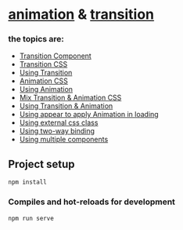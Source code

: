 # [animation]() & [transition](https://vuejs.org/guide/built-ins/transition)

### the topics are:

* [Transition Component](https://github.com/robsonoduarte/learn-vue/blob/338585367e8a8576cbfd0076589a41b26b4f47b7/vuejs-2-curse/animation-transition/src/App.vue#L6-L8)
* [Transition CSS](https://github.com/robsonoduarte/learn-vue/blob/338585367e8a8576cbfd0076589a41b26b4f47b7/vuejs-2-curse/animation-transition/src/App.vue#L40-L46)
* [Using Transition](https://github.com/robsonoduarte/learn-vue/blob/338585367e8a8576cbfd0076589a41b26b4f47b7/vuejs-2-curse/animation-transition/src/App.vue#L6)
* [Animation CSS](https://github.com/robsonoduarte/learn-vue/blob/338585367e8a8576cbfd0076589a41b26b4f47b7/vuejs-2-curse/animation-transition/src/App.vue#L48-L54)
* [Using Animation](https://github.com/robsonoduarte/learn-vue/blob/338585367e8a8576cbfd0076589a41b26b4f47b7/vuejs-2-curse/animation-transition/src/App.vue#L9)
* [Mix Transition & Animation CSS](https://github.com/robsonoduarte/learn-vue/blob/338585367e8a8576cbfd0076589a41b26b4f47b7/vuejs-2-curse/animation-transition/src/App.vue#L56-L68)
* [Using Transition & Animation](https://github.com/robsonoduarte/learn-vue/blob/338585367e8a8576cbfd0076589a41b26b4f47b7/vuejs-2-curse/animation-transition/src/App.vue#L12)
* [Using appear to apply Animation in loading](https://github.com/robsonoduarte/learn-vue/blob/a5ff882a9ef3b4a43a58012f0585d649bc1c77c0/vuejs-2-curse/animation-transition/src/App.vue#L15)
* [Using external css class](https://github.com/robsonoduarte/learn-vue/blob/a5ff882a9ef3b4a43a58012f0585d649bc1c77c0/vuejs-2-curse/animation-transition/src/App.vue#L18-L20)
* [Using two-way binding ](https://github.com/robsonoduarte/learn-vue/blob/30aaee185c403262403c3336e7e63365d734762c/vuejs-2-curse/animation-transition/src/App.vue#L29)
* [Using multiple components ](https://github.com/robsonoduarte/learn-vue/blob/30aaee185c403262403c3336e7e63365d734762c/vuejs-2-curse/animation-transition/src/App.vue#L29-L31)

## Project setup
```
npm install
```

### Compiles and hot-reloads for development
```
npm run serve
```

